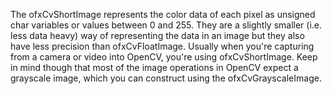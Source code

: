 The ofxCvShortImage represents the color data of each pixel as unsigned char variables or values between 0 and 255. They are a slightly smaller (i.e. less data heavy) way of representing the data in an image but they also have less precision than ofxCvFloatImage. Usually when you're capturing from a camera or video into OpenCV, you're using ofxCvShortImage. Keep in mind though that most of the image operations in OpenCV expect a grayscale image, which you can construct using the ofxCvGrayscaleImage.
